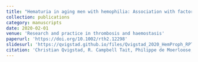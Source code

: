 ```yaml
---
title: "Hematuria in aging men with hemophilia: Association with factor prophylaxis"
collection: publications
category: manuscripts
date: 2020-02-01
venue: 'Research and practice in thrombosis and haemostasis'
paperurl: 'https://doi.org/10.1002/rth2.12298'
slidesurl: 'https://qvigstad.github.io/files/Qvigstad_2020_HemProph_RPTH.pdf'
citation: 'Christian Qvigstad, R. Campbell Tait, Philippe de Moerloose, P&aring;l Andr&eacute; Holme on behalf of the ADVANCE Working Group'
---
```

